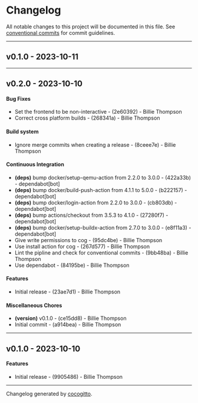 # Changelog
All notable changes to this project will be documented in this file. See [conventional commits](https://www.conventionalcommits.org/) for commit guidelines.

- - -
## v0.1.0 - 2023-10-11

- - -

## v0.2.0 - 2023-10-10
#### Bug Fixes
- Set the frontend to be non-interactive - (2e60392) - Billie Thompson
- Correct cross platform builds - (268341a) - Billie Thompson
#### Build system
- Ignore merge commits when creating a release - (8ceee7e) - Billie Thompson
#### Continuous Integration
- **(deps)** bump docker/setup-qemu-action from 2.2.0 to 3.0.0 - (422a33b) - dependabot[bot]
- **(deps)** bump docker/build-push-action from 4.1.1 to 5.0.0 - (b222157) - dependabot[bot]
- **(deps)** bump docker/login-action from 2.2.0 to 3.0.0 - (cb803db) - dependabot[bot]
- **(deps)** bump actions/checkout from 3.5.3 to 4.1.0 - (27280f7) - dependabot[bot]
- **(deps)** bump docker/setup-buildx-action from 2.7.0 to 3.0.0 - (e8f11a3) - dependabot[bot]
- Give write permissions to cog - (95dc4be) - Billie Thompson
- Use install action for cog - (267d577) - Billie Thompson
- Lint the pipline and check for conventional commits - (9bb48ba) - Billie Thompson
- Use dependabot - (84195be) - Billie Thompson
#### Features
- Initial release - (23ae7d1) - Billie Thompson
#### Miscellaneous Chores
- **(version)** v0.1.0 - (ce15dd8) - Billie Thompson
- Initial commit - (a914bea) - Billie Thompson

- - -

## v0.1.0 - 2023-10-10
#### Features
- Initial release - (9905486) - Billie Thompson

- - -

Changelog generated by [cocogitto](https://github.com/cocogitto/cocogitto).